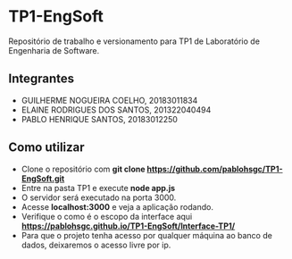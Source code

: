 # TP1-EngSoft
Repositório de trabalho e versionamento para TP1 de Laboratório de Engenharia de Software.
## Integrantes
 - GUILHERME NOGUEIRA COELHO, 20183011834
 - ELAINE RODRIGUES DOS SANTOS, 201322040494
 - PABLO HENRIQUE SANTOS, 20183012250

## Como utilizar

- Clone o repositório com **git clone https://github.com/pablohsgc/TP1-EngSoft.git**
- Entre na pasta TP1 e execute **node app.js**
- O servidor será executado na porta 3000.
- Acesse **localhost:3000** e veja a aplicação rodando.
- Verifique o como é o escopo da interface aqui **https://pablohsgc.github.io/TP1-EngSoft/Interface-TP1/**
- Para que o projeto tenha acesso por qualquer máquina ao banco de dados, deixaremos o acesso livre por ip.
